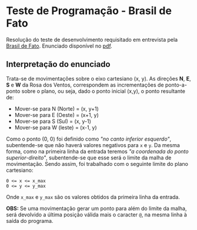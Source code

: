 # Teste de Programação - Brasil de Fato
Resolução do teste de desenvolvimento requisitado em entrevista pela
[Brasil de Fato](https://www.brasildefato.com.br/). Enunciado disponível no
[pdf](Teste_de_Programação_Brasil_de_Fato.pdf).

## Interpretação do enunciado
Trata-se de movimentações sobre o eixo cartesiano (x, y). As direções **N**, **E**, **S** e
**W** da Rosa dos Ventos, correspondem as incrementações de ponto-a-ponto sobre o plano, ou seja,
dado o ponto inicial (x,y), o ponto resultante de:
  - Mover-se para N (Norte) = (x, y+1)
  - Mover-se para E (Oeste) = (x+1, y)
  - Mover-se para S (Sul) = (x, y-1)
  - Mover-se para W (leste) = (x-1, y)


Como o ponto (0, 0) foi definido como *"no canto inferior esquerdo"*, subentende-se que não haverá
valores negativos para ```x``` e ```y```. Da mesma forma, como na primeira linha da entrada teremos
*"a coordenada do ponto superior-direito"*, subentende-se que esse será o limite da malha de
movimentação. Sendo assim, foi trabalhado com o seguinte limite do plano cartesiano:
```
0 <= x <= x_max
0 <= y <= y_max
```
Onde ```x_max``` e ```y_max``` são os valores obtidos da primeira linha da entrada.

**OBS:** Se uma movimentação gerar um ponto para além do limite da malha, será devolvido a última
posição válida mais o caracter ```@```, na mesma linha à saída do programa.
